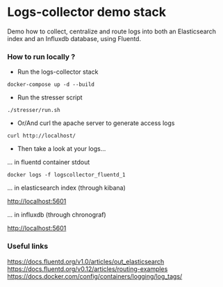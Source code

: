 
# Logs-collector demo stack

Demo how to collect, centralize and route logs into both an Elasticsearch index and an Influxdb database, using Fluentd.


### How to run locally ?

- Run the logs-collector stack

```
docker-compose up -d --build
```

- Run the stresser script

```
./stresser/run.sh
```

- Or/And curl the apache server to generate access logs

```
curl http://localhost/
```

- Then take a look at your logs...

... in fluentd container stdout

```
docker logs -f logscollector_fluentd_1
```

... in elasticsearch index (through kibana)

[http://localhost:5601](http://localhost:5601)

... in influxdb (through chronograf)

[http://localhost:5601](http://localhost:5601)


### Useful links

https://docs.fluentd.org/v1.0/articles/out_elasticsearch
https://docs.fluentd.org/v0.12/articles/routing-examples
https://docs.docker.com/config/containers/logging/log_tags/
